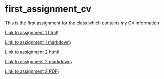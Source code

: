 # first_assignment_cv
This is the first assignment for the class which contains my CV information

[Link to assignment 1 html](http://spgarulo.github.io/first_assignment_cv/)\\

[Link to assignment 1 markdown](http://spgarulo.github.io/first_assignment_cv/NoCss.html)\\

[Link to assignment 2 html](https://spgarulo.github.io/second-assignment/index.html)\\

[Link to assignment 2 markdown](https://spgarulo.github.io/second-assignment/NoCss.html)\\

[Link to assignment 2 PDF](https://spgarulo.github.io/second-assignment/tryoutlatex.pdf)\\
